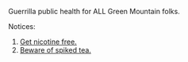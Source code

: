 
Guerrilla public health for ALL Green Mountain folks. 

Notices:

1.  [Get nicotine free.](./quit/)
2.  [Beware of spiked tea.](./teaparty/)
